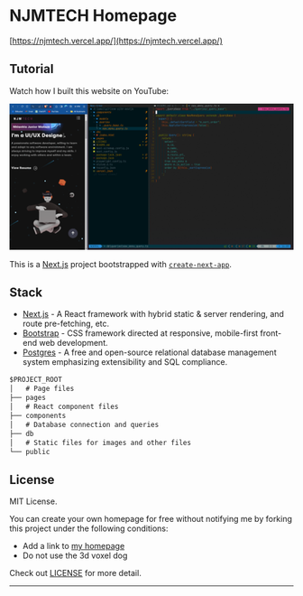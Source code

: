 # NJMTECH Homepage

[https://njmtech.vercel.app/](https://njmtech.vercel.app/)

## Tutorial

Watch how I built this website on YouTube:

[![YouTube thumbnail](./doc/thumb.png)](https://www.youtube.com/watch?v=hYv6BM2fWd8)

This is a [Next.js](https://nextjs.org/) project bootstrapped with [`create-next-app`](https://github.com/vercel/next.js/tree/canary/packages/create-next-app).

## Stack

- [Next.js](https://nextjs.org/) - A React framework with hybrid static & server rendering, and route pre-fetching, etc.
- [Bootstrap](https://getbootstrap.com/) - CSS framework directed at responsive, mobile-first front-end web development.
- [Postgres](https://www.postgresql.org/) - A free and open-source relational database management system emphasizing extensibility and SQL compliance.

```
$PROJECT_ROOT
│   # Page files
├── pages
│   # React component files
├── components
│   # Database connection and queries
├── db
│   # Static files for images and other files
└── public
```

## License

MIT License.

You can create your own homepage for free without notifying me by forking this project under the following conditions:

- Add a link to [my homepage](https://njmtech.vercel.app/)
- Do not use the 3d voxel dog

Check out [LICENSE](./LICENSE) for more detail.

---
